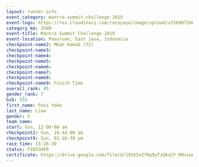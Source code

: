 ```yaml
---
layout: runner-info 
event_category: mantra-summit-challenge-2019 
event-logo: https://res.cloudinary.com/raceyaya/image/upload/v1569072809/logo/mantra-image_segrbx.jpg
category_km: 35KM 
event-title: Mantra Summit Challenge 2019 
event-location: Pasuruan, East Java, Indonesia 
checkpoint-name2: Mbah Kamad (T2) 
checkpoint-name3: 
checkpoint-name4: 
checkpoint-name5: 
checkpoint-name6: 
checkpoint-name7: 
checkpoint-name8: 
checkpoint-name9: Finish Time
overall_rank: 45
gender_rank: 7
bib: 552
first_name: Pooi Yoke
last_name: Liew
gender: F
team_name: 
start: Sun, 12-00-00 am
checkpoint2: Sun, 10-44-08 am
checkpoint9: Sun, 01-16-39 pm
race_time: 13-16-39
status: FINISHER
certificate: https://drive.google.com/file/d/191kInZfRp9yTzQksCF_M9viwnybctsN5/view?usp=sharing
---
```

